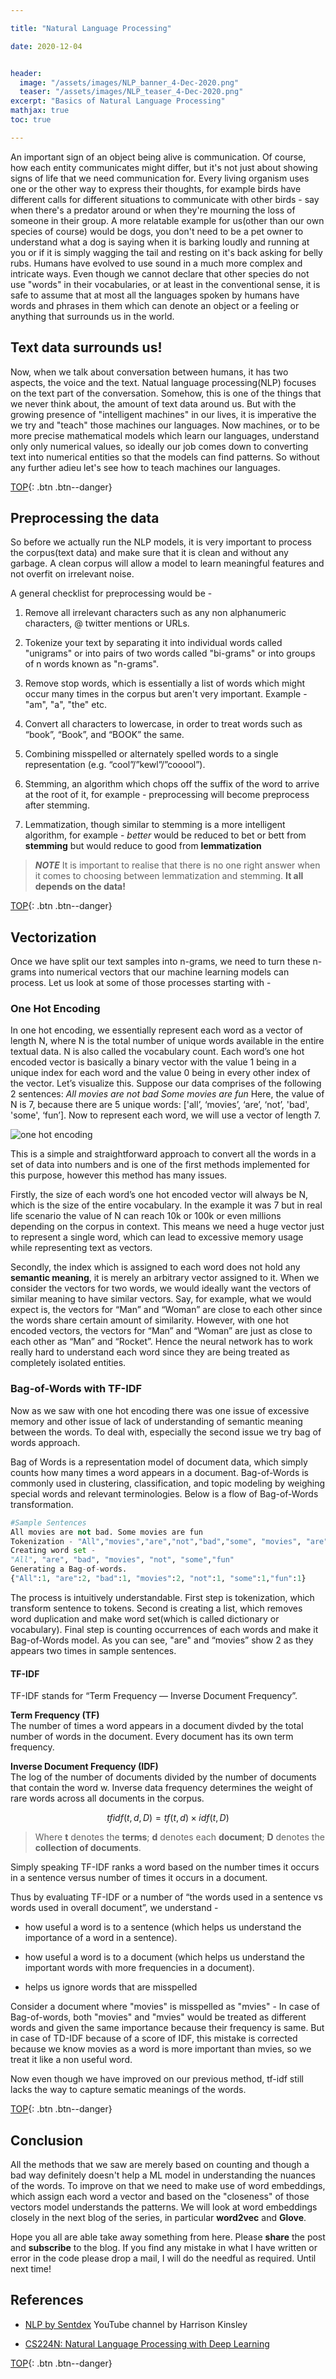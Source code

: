 ```yaml
---

title: "Natural Language Processing"

date: 2020-12-04


header:
  image: "/assets/images/NLP_banner_4-Dec-2020.png"
  teaser: "/assets/images/NLP_teaser_4-Dec-2020.png"
excerpt: "Basics of Natural Language Processing"
mathjax: true
toc: true

---
```


An important sign of an object being alive is communication. Of course, how each entity communicates might differ, but it's not just about showing signs of life that we need communication for. Every living organism uses one or the other way to express their thoughts, for example birds have different calls for different situations to communicate with other birds - say when there's a predator around or when they're mourning the loss of someone in their group. A more relatable example for us(other than our own species of course) would be dogs, you don't need to be a pet owner to understand what a dog is saying when it is barking loudly and running at you or if it is simply wagging the tail and resting on it's back asking for belly rubs. Humans have evolved to use sound in a much more complex and intricate ways.
Even though we cannot declare that other species do not use "words" in their vocabularies, or at least in the conventional sense, it is safe to assume that at most all the languages spoken by humans have words and phrases in them which can denote an object or a feeling or anything that surrounds us in the world. 

## Text data surrounds us!

Now, when we talk about conversation between humans, it has two aspects, the voice and the text. Natual language processing(NLP) focuses on the text part of the conversation. Somehow, this is one of the things that we never think about, the amount of text data around us. But with the growing presence of "intelligent machines" in our lives, it is imperative the we try and "teach" those machines our languages. Now machines, or to be more precise mathematical models which learn our languages, understand only only numerical values, so ideally our job comes down to converting text into numerical entities so that the models can find patterns. So without any further adieu let's see how to teach machines our languages.

[TOP](#){: .btn .btn--danger}

## Preprocessing the data
So before we actually run the NLP models, it is very important to process the corpus(text data) and make sure that it is clean and without any garbage. A clean corpus will allow a model to learn meaningful features and not overfit on irrelevant noise. 

A general checklist for preprocessing would be -

1. Remove all irrelevant characters such as any non alphanumeric characters, @ twitter mentions or URLs.

2. Tokenize your text by separating it into individual words called "unigrams" or into pairs of two words called "bi-grams" or into groups of n words known as "n-grams". 

3. Remove stop words, which is essentially a list of words which might occur many times in the corpus but aren't very important. Example - "am", "a", "the" etc.

4. Convert all characters to lowercase, in order to treat words such as “book”, “Book”, and “BOOK” the same.

5. Combining misspelled or alternately spelled words to a single representation (e.g. “cool”/”kewl”/”cooool”).

6. Stemming, an algorithm which chops off the suffix of the word to arrive at the root of it, for example - preprocessing will become preprocess after stemming.

7. Lemmatization, though similar to stemming is a more intelligent algorithm, for example - *better* would be reduced to bet or bett from **stemming** but would reduce to good from **lemmatization**

>**_NOTE_** It is important to realise that there is no one right answer when it comes to choosing between lemmatization and stemming. **It all depends on the data!**

[TOP](#){: .btn .btn--danger}

## Vectorization
Once we have split our text samples into n-grams, we need to turn these n-grams into numerical vectors that our machine learning models can process. Let us look at some of those processes starting with - 

### One Hot Encoding
In one hot encoding, we essentially represent each word as a vector of length N, where N is the total number of unique words available in the entire textual data. N is also called the vocabulary count. Each word’s one hot encoded vector is basically a binary vector with the value 1 being in a unique index for each word and the value 0 being in every other index of the vector. Let’s visualize this.
Suppose our data comprises of the following 2 sentences:
*All movies are not bad*
*Some movies are fun*
Here, the value of N is 7, because there are 5 unique words: ['all’, ‘movies’, ‘are’, ‘not’, 'bad', 'some', ‘fun’]. Now to represent each word, we will use a vector of length 7.

<img src="{{ site.url }}{{ site.baseurl }}/assets/images/one_hot_encoding.png" alt="one hot encoding">


This is a simple and straightforward approach to convert all the words in a set of data into numbers and is one of the first methods implemented for this purpose, however this method has many issues.

Firstly, the size of each word’s one hot encoded vector will always be N, which is the size of the entire vocabulary. In the example it was 7 but in real life scenario the value of N can reach 10k or 100k or even millions depending on the corpus in context. This means we need a huge vector just to represent a single word, which can lead to excessive memory usage while representing text as vectors.

Secondly, the index which is assigned to each word does not hold any **semantic meaning**, it is merely an arbitrary vector assigned to it. When we consider the vectors for two words, we would ideally want the vectors of similar meaning to have similar vectors. Say, for example, what we would expect is, the vectors for “Man” and “Woman” are close to each other since the words share certain amount of similarity. However, with one hot encoded vectors, the vectors for “Man” and “Woman” are just as close to each other as “Man” and “Rocket”. Hence the neural network has to work really hard to understand each word since they are being treated as completely isolated entities.

### Bag-of-Words with TF-IDF

Now as we saw with one hot encoding there was one issue of excessive memory and other issue of lack of understanding of semantic meaning between the words. To deal with, especially the second issue we try bag of words approach.

Bag of Words is a representation model of document data, which simply counts how many times a word appears in a document. Bag-of-Words is commonly used in clustering, classification, and topic modeling by weighing special words and relevant terminologies. Below is a flow of Bag-of-Words transformation.

```python
#Sample Sentences
All movies are not bad. Some movies are fun
Tokenization - "All","movies","are","not","bad","some", "movies", "are","fun"
Creating word set - 
"All", "are", "bad", "movies", "not", "some","fun"
Generating a Bag-of-words.
{"All":1, "are":2, "bad":1, "movies":2, "not":1, "some":1,"fun":1}

```

The process is intuitively understandable. First step is tokenization, which transform sentence to tokens. Second is creating a list, which removes word duplication and make word set(which is called dictionary or vocabulary). Final step is counting occurrences of each words and make it Bag-of-Words model. As you can see, "are" and “movies” show 2 as they appears two times in sample sentences.



#### TF-IDF
TF-IDF stands for “Term Frequency — Inverse Document Frequency”.

**Term Frequency (TF)**\
The number of times a word appears in a document divded by the total number of words in the document. Every document has its own term frequency.

**Inverse Document Frequency (IDF)**\
The log of the number of documents divided by the number of documents that contain the word w. Inverse data frequency determines the weight of rare words across all documents in the corpus.

$$tfidf( t, d, D ) = tf( t, d ) \times idf( t, D )$$


>Where **t** denotes the **terms**; **d** denotes each **document**; **D** denotes the **collection of documents**.


Simply speaking TF-IDF ranks a word based on the number times it occurs in a sentence versus number of times it occurs in a document.

Thus by evaluating TF-IDF or a number of “the words used in a sentence vs words used in overall document”, we understand -

- how useful a word is to a sentence (which helps us understand the importance of a word in a sentence).

- how useful a word is to a document (which helps us understand the important words with more frequencies in a document).

- helps us ignore words that are misspelled

Consider a document where "movies" is misspelled as "mvies" -
In case of Bag-of-words, both "movies" and "mvies" would be treated as different words and given the same importance because their frequency is same. But in case of TD-IDF because of a score of IDF, this mistake is corrected because we know movies as a word is more important than mvies, so we treat it like a non useful word.

Now even though we have improved on our previous method, tf-idf still lacks the way to capture sematic meanings of the words.

[TOP](#){: .btn .btn--danger}


## Conclusion
All the methods that we saw are merely based on counting and though a bad way definitely doesn't help a ML model in understanding the nuances of the
words.
To improve on that we need to make use of word embeddings, which assign each word a vector and based on the "closeness" of those vectors model understands the patterns. We will look at word embeddings closely in the next blog of the series, in particular **word2vec** and **Glove**.


Hope you all are able take away something from here. Please **share** the post and **subscribe** to the blog.
If you find any mistake in what I have written or error in the code please drop a mail, I will do the needful as required. Until next time!



## References 

- [NLP by Sentdex](https://www.youtube.com/watch?v=FLZvOKSCkxY&list=PLQVvvaa0QuDf2JswnfiGkliBInZnIC4HL) YouTube channel by Harrison Kinsley

- [CS224N: Natural Language Processing with Deep Learning](https://www.youtube.com/playlist?list=PLoROMvodv4rOhcuXMZkNm7j3fVwBBY42z)


[TOP](#){: .btn .btn--danger}